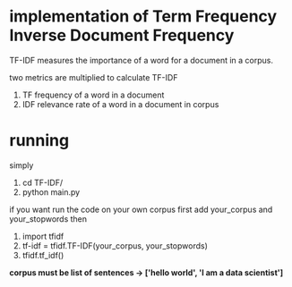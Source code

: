 # implementation of Term Frequency Inverse Document Frequency
TF-IDF measures the importance of a word for a document in a corpus.

two metrics are multiplied to calculate TF-IDF
  1) TF frequency of a word in a document
  2) IDF relevance rate of a word in a document in corpus
  
# running
simply 
1) cd TF-IDF/
2) python main.py

if you want run the code on your own corpus
first add your_corpus and your_stopwords 
then
1) import tfidf
2) tf-idf = tfidf.TF-IDF(your_corpus, your_stopwords)
3) tfidf.tf_idf()

**corpus must be list of sentences -> ['hello world', 'I am a data scientist']**
